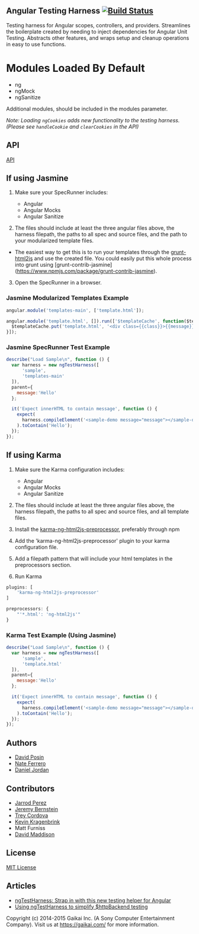 ## Angular Testing Harness [![Build Status](https://travis-ci.org/gaikai/ngTestHarness.svg?branch=master)](https://travis-ci.org/gaikai/ngTestHarness)
Testing harness for Angular scopes, controllers, and providers.
Streamlines the boilerplate created by needing to inject dependencies for Angular Unit Testing.  Abstracts other features, and wraps setup and cleanup operations in easy to use functions.

# Modules Loaded By Default
  * ng
  * ngMock
  * ngSanitize

Additional modules, should be included in the modules parameter.

_Note: Loading `ngCookies` adds new functionality to the testing harness. (Please see `handleCookie` and `clearCookies` in the API)_

## API
<a href="api.md">API</a>

## If using Jasmine
1. Make sure your SpecRunner includes:
    * Angular
    * Angular Mocks
    * Angular Sanitize

2. The files should include at least the three angular files above, the harness filepath, the paths to all spec and source files, and the path to your modularized template files.
  * The easiest way to get this is to run your templates through the [grunt-html2js](https://www.npmjs.com/package/grunt-html2js) and use the created file.  You could easily put this whole process into grunt using [grunt-contrib-jasmine] (https://www.npmjs.com/package/grunt-contrib-jasmine).

3. Open the SpecRunner in a browser.

### Jasmine Modularized Templates Example
```javascript
angular.module('templates-main', ['template.html']);

angular.module('template.html', []).run(['$templateCache', function($templateCache) {
  $templateCache.put('template.html', '<div class={{class}}>{{message}}</div>');
}]);
```

### Jasmine SpecRunner Test Example
```javascript
describe("Load Sample\n", function () {
  var harness = new ngTestHarness([
      'sample',
      'templates-main'
  ]),
  parent={
    message:'Hello'
  };

  it('Expect innerHTML to contain message', function () {
    expect(
      harness.compileElement('<sample-demo message="message"></sample-demo>', parent).html()
    ).toContain('Hello');
  });
});
```


## If using Karma
1. Make sure the Karma configuration includes:
    * Angular
    * Angular Mocks
    * Angular Sanitize

2. The files should include at least the three angular files above, the harness filepath, the paths to all spec and source files, and all template files.
3. Install the [karma-ng-html2js-preprocessor](https://github.com/karma-runner/karma-ng-html2js-preprocessor), preferably through npm
4. Add the 'karma-ng-html2js-preprocessor' plugin to your karma configuration file.
5. Add a filepath pattern that will include your html templates in the preprocessors section.
6. Run Karma

```javascript
plugins: [
    'karma-ng-html2js-preprocessor'
]
```
```javascript
preprocessors: {
    "'*.html': 'ng-html2js'"
}
```

### Karma Test Example (Using Jasmine)
```javascript
describe("Load Sample\n", function () {
  var harness = new ngTestHarness([
      'sample',
      'template.html'
  ]),
  parent={
    message:'Hello'
  };

  it('Expect innerHTML to contain message', function () {
    expect(
      harness.compileElement('<sample-demo message="message"></sample-demo>', parent).html()
    ).toContain('Hello');
  });
});

```

## Authors
* [David Posin](https://github.com/Lastalas)
* [Nate Ferrero](https://github.com/NateFerrero)
* [Daniel Jordan](https://github.com/danjordan2)

## Contributors
* [Jarrod Perez](https://github.com/cytoplankton)
* [Jeremy Bernstein](https://github.com/Dr-Jerm)
* [Trey Cordova](https://github.com/treycordova)
* [Kevin Kragenbrink](https://github.com/kkragenbrink)
* Matt Furniss
* [David Maddison](https://github.com/maddisondavid)

## License
[MIT License](LICENSE.md)

## Articles
* [ngTestHarness: Strap in with this new testing helper for Angular](http://randomjavascript.blogspot.com/2015/01/ngtestharness-strap-in-with-this-new.html)
* [Using ngTestHarness to simplify $httpBackend testing](http://randomjavascript.blogspot.com/2015/01/using-ngtestharness-to-simplify.html)

Copyright (c) 2014-2015 Gaikai Inc. (A Sony Computer Entertainment Company).
Visit us at https://gaikai.com/ for more information.

